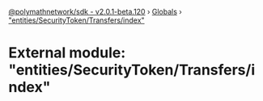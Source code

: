 [@polymathnetwork/sdk - v2.0.1-beta.120](../README.md) › [Globals](../globals.md) › ["entities/SecurityToken/Transfers/index"](_entities_securitytoken_transfers_index_.md)

# External module: "entities/SecurityToken/Transfers/index"
